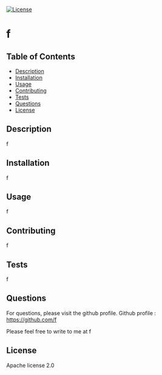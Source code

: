 


[![License](https://img.shields.io/badge/License-A-red)](https://choosealicense.com/licenses/mit/)
        
    
# f
## Table of Contents
* [Description](#Description)
* [Installation](#Installation)
* [Usage](#Usage)
* [Contributing](#Contributing)
* [Tests](#Tests)
* [Questions](#Questions)
* [License](#License)
## Description 
f
## Installation
f
## Usage
f
## Contributing
f
## Tests
f
## Questions
For questions, please visit the github profile.
Github profile : https://github.com/f

Please feel free to write to me at f

## License

Apache license 2.0
    

